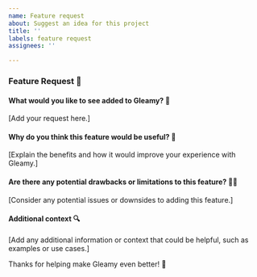 ```yaml
---
name: Feature request
about: Suggest an idea for this project
title: ''
labels: feature request
assignees: ''

---
```


### Feature Request 🚀

#### What would you like to see added to Gleamy? 🔮

[Add your request here.]

#### Why do you think this feature would be useful? 🤔

[Explain the benefits and how it would improve your experience with Gleamy.]

#### Are there any potential drawbacks or limitations to this feature? 🤷‍♀️

[Consider any potential issues or downsides to adding this feature.]

#### Additional context 🔍

[Add any additional information or context that could be helpful, such as examples or use cases.]

Thanks for helping make Gleamy even better! 💜
